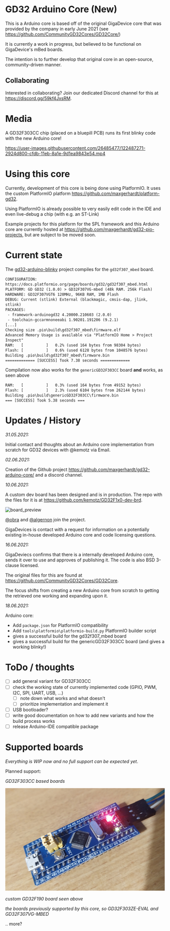 # GD32 Arduino Core (New) 

This is a Arduino core is based off of the original GigaDevice core that was provided by the company in early June 2021 (see https://github.com/CommunityGD32Cores/GD32Core/)

It is currently a work in progress, but believed to be functional on GigaDevice's mBed boards.

The intention is to further develop that original core in an open-source, community-driven manner.

## Collaborating

Interested in collaborating? Join our dedicated Discord channel for this at https://discord.gg/59kf4JxsRM.

# Media

A GD32F303CC chip (placed on a bluepill PCB) runs its first blinky code with the new Arduino core!

https://user-images.githubusercontent.com/26485477/122487271-2924d800-cfdb-11eb-8a1e-9d1ea9843e54.mp4

# Using this core

Currently, development of this core is being done using PlatformIO. It uses the custom PlatformIO platform https://github.com/maxgerhardt/platform-gd32. 

Using PlatformIO is already possible to very easily edit code in the IDE and even live-debug a chip (with e.g. an ST-Link)

Example projects for this platform for the SPL framework and this Arduino core are currently hosted at https://github.com/maxgerhardt/gd32-pio-projects, but are subject to be moved soon.

# Current state

The [gd32-arduino-blinky](https://github.com/maxgerhardt/gd32-pio-projects/tree/main/gd32-arduino-blinky) project compiles for the `gd32f307_mbed` board. 

```
CONFIGURATION: https://docs.platformio.org/page/boards/gd32/gd32f307_mbed.html
PLATFORM: GD GD32 (1.0.0) > GD32F307VG-mbed (48k RAM. 256k Flash)
HARDWARE: GD32F307VGT6 120MHz, 96KB RAM, 1MB Flash
DEBUG: Current (stlink) External (blackmagic, cmsis-dap, jlink, stlink)
PACKAGES:
 - framework-arduinogd32 4.20000.210603 (2.0.0)
 - toolchain-gccarmnoneeabi 1.90201.191206 (9.2.1)
[...]
Checking size .pio\build\gd32f307_mbed\firmware.elf
Advanced Memory Usage is available via "PlatformIO Home > Project Inspect"
RAM:   [          ]   0.2% (used 164 bytes from 98304 bytes)
Flash: [          ]   0.6% (used 6128 bytes from 1048576 bytes)
Building .pio\build\gd32f307_mbed\firmware.bin
============= [SUCCESS] Took 7.38 seconds =============
```

Compilation now also works for the `genericGD32F303CC` board **and** works, as seen above
```
RAM:   [          ]   0.3% (used 164 bytes from 49152 bytes)
Flash: [          ]   2.3% (used 6104 bytes from 262144 bytes)
Building .pio\build\genericGD32F303CC\firmware.bin
=== [SUCCESS] Took 5.38 seconds ===
```

# Updates / History

_31.05.2021:_

Initial contact and thoughts about an Arduino core implementation from scratch for GD32 devices with @kemotz via Email.

_02.06.2021:_

Creation of the Github project https://github.com/maxgerhardt/gd32-arduino-core/ and a discord channel.

_10.06.2021:_

A custom dev board has been designed and is in production. The repo with the files for it is at https://github.com/kemotz/GD32F1x0-dev-brd. 

![board_preview](https://user-images.githubusercontent.com/26485477/122487075-a69c1880-cfda-11eb-9675-d4d582f6e6e4.png)


[@obra](https://github.com/obra) and [@algernon](https://github.com/algernon) join the project. 

GigaDevices is contact with a request for information on a potentially existing in-house developed Arduino core and code licensing questions.

*16.06.2021:*

GigaDeviecs confirms that there is a internally developed Arduino core, sends it over to use and approves of publishing it. The code is also BSD 3-clause licensed. 

The original files for this are found at https://github.com/CommunityGD32Cores/GD32Core.

The focus shifts from creating a new Arduino core from scratch to getting the retrieved one working and expanding upon it.

*18.06.2021:*

Arduino core:
* Add `package.json` for PlatformIO compatibility
* Add `tools\platformio\platformio-build.py` PlatformIO builder script
* gives a successful build for the gd32f307_mbed board
* gives a successful build for the genericGD32F303CC board (and gives a working blinky!)

# ToDo / thoughts

* [ ] add general variant for GD32F303CC
* [ ] check the working state of currently implemented code (GPIO, PWM, I2C, SPI, UART, USB, ...)
    * [ ] note down what works and what doesn't
    * [ ] prioritize implementation and implement it
* [ ] USB bootloader?
* [ ] write good documentation on how to add new variants and how the build process works
* [ ] release Arduino-IDE compatible package

# Supported boards

*Everything is WIP now and no full support can be expected yet*.

Planned support:

*GD32F303CC based boards*

![bluepill_f303cc](docs/gd32f303cc_board.jpg)

*custom GD32F190 board seen above* 

*the boards previously supported by this core, so GD32F303ZE-EVAL and GD32F307VG-MBED*

.. more?